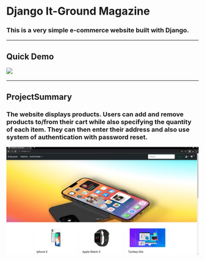 # Django It-Ground Magazine
### This is a very simple e-commerce website built with Django.

___
## Quick Demo
![](https://github.com/Platonwrld/Django-Shop/blob/main/screens/readygif.gif)
___

## ProjectSummary

### The website displays products. Users can add and remove products to/from their cart while also specifying the quantity of each item. They can then enter their address and also use system of authentication with password reset.

![](https://github.com/Platonwrld/Django-Shop/blob/main/screens/photo_2022-05-07_16-17-58.jpg)
